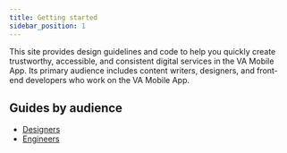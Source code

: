 ```yaml
---
title: Getting started
sidebar_position: 1
---
```


This site provides design guidelines and code to help you quickly create trustworthy, accessible, and consistent digital services in the VA Mobile App. Its primary audience includes content writers, designers, and front-end developers who work on the VA Mobile App.

## Guides by audience

- [Designers](/va-mobile-app/design/About/designers)
- [Engineers](/va-mobile-app/design/About/engineers)
